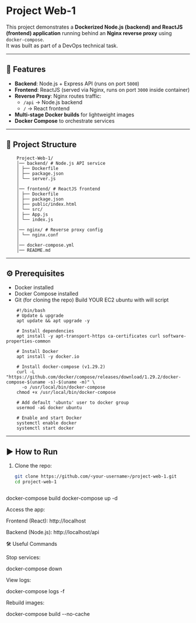 # Project Web-1

This project demonstrates a **Dockerized Node.js (backend) and ReactJS (frontend) application** running behind an **Nginx reverse proxy** using `docker-compose`.  
It was built as part of a DevOps technical task.

---

## 🚀 Features
- **Backend**: Node.js + Express API (runs on port `5000`)
- **Frontend**: ReactJS (served via Nginx, runs on port `3000` inside container)
- **Reverse Proxy**: Nginx routes traffic:
  - `/api` → Node.js backend
  - `/` → React frontend
- **Multi-stage Docker builds** for lightweight images
- **Docker Compose** to orchestrate services

---

## 📂 Project Structure
        Project-Web-1/
        │── backend/ # Node.js API service
        │ ├── Dockerfile
        │ ├── package.json
        │ └── server.js
        │
        │── frontend/ # ReactJS frontend
        │ ├── Dockerfile
        │ ├── package.json
        │ ├── public/index.html
        │ └── src/
        │ ├── App.js
        │ └── index.js
        │
        │── nginx/ # Reverse proxy config
        │ └── nginx.conf
        │
        │── docker-compose.yml
        │── README.md



---

## ⚙️ Prerequisites
- Docker installed
- Docker Compose installed
- Git (for cloning the repo)
Build YOUR EC2 ubuntu with will script 

```
    #!/bin/bash
    # Update & upgrade
    apt update && apt upgrade -y
    
    # Install dependencies
    apt install -y apt-transport-https ca-certificates curl software-properties-common
    
    # Install Docker
    apt install -y docker.io
    
    # Install docker-compose (v1.29.2)
    curl -L "https://github.com/docker/compose/releases/download/1.29.2/docker-compose-$(uname -s)-$(uname -m)" \
      -o /usr/local/bin/docker-compose
    chmod +x /usr/local/bin/docker-compose
    
    # Add default 'ubuntu' user to docker group
    usermod -aG docker ubuntu
    
    # Enable and start Docker
    systemctl enable docker
    systemctl start docker
```
---

## ▶️ How to Run

1. Clone the repo:
   ```bash
   git clone https://github.com/<your-username>/project-web-1.git
   cd project-web-1



docker-compose build
docker-compose up -d



Access the app:

Frontend (React): http://localhost

Backend (Node.js): http://localhost/api


🛠️ Useful Commands

Stop services:

docker-compose down


View logs:

docker-compose logs -f


Rebuild images:

docker-compose build --no-cache





